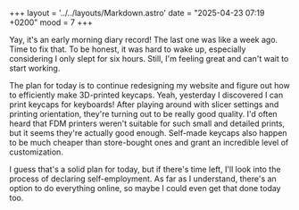 +++
layout = '../../layouts/Markdown.astro'
date = "2025-04-23 07:19 +0200"
mood = 7
+++

Yay, it's an early morning diary record! The last one was like a week ago. Time to fix that. To be honest, it was hard to wake up, especially considering I only slept for six hours. Still, I'm feeling great and can't wait to start working.

The plan for today is to continue redesigning my website and figure out how to efficiently make 3D-printed keycaps. Yeah, yesterday I discovered I can print keycaps for keyboards! After playing around with slicer settings and printing orientation, they're turning out to be really good quality. I'd often heard that FDM printers weren't suitable for such small and detailed prints, but it seems they're actually good enough. Self-made keycaps also happen to be much cheaper than store-bought ones and grant an incredible level of customization.

I guess that's a solid plan for today, but if there's time left, I'll look into the process of declaring self-employment. As far as I understand, there's an option to do everything online, so maybe I could even get that done today too.